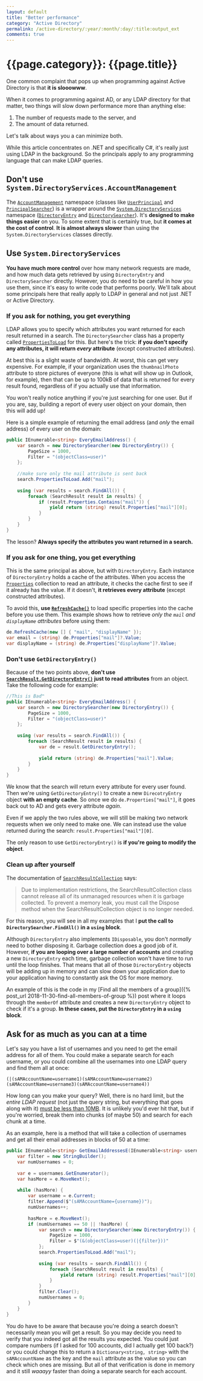 ```yaml
---
layout: default
title: "Better performance"
category: "Active Directory"
permalink: /active-directory/:year/:month/:day/:title:output_ext
comments: true
---
```


# {{page.category}}: {{page.title}}

One common complaint that pops up when programming against Active Directory is that **it is slooowww**.

When it comes to programming against AD, or any LDAP directory for that matter, two things will slow down performance more than anything else:

1. The number of requests made to the server, and
2. The amount of data returned.

Let's talk about ways you a can minimize both.

While this article concentrates on .NET and specifically C#, it's really just using LDAP in the background. So the principals apply to any programming language that can make LDAP queries.

## Don't use `System.DirectoryServices.AccountManagement`

The [`AccountManagement`](https://docs.microsoft.com/en-us/dotnet/api/system.directoryservices.accountmanagement) namespace (classes like [`UserPrincipal`](https://docs.microsoft.com/en-us/dotnet/api/system.directoryservices.accountmanagement.userprincipal) and [`PrincipalSearcher`](https://docs.microsoft.com/en-us/dotnet/api/system.directoryservices.accountmanagement.principalsearcher)) is a wrapper around the [`System.DirectoryServices`](https://docs.microsoft.com/en-us/dotnet/api/system.directoryservices) namespace ([`DirectoryEntry`](https://docs.microsoft.com/en-us/dotnet/api/system.directoryservices.directoryentry) and [`DirectorySearcher`](https://docs.microsoft.com/en-us/dotnet/api/system.directoryservices.directorysearcher)). It's **designed to make things easier** on you. To some extent that is certainly true, but **it comes at the cost of control**. **It is almost always slower** than using the `System.DirectoryServices` classes directly.

## Use `System.DirectoryServices`

**You have much more control** over how many network requests are made, and how much data gets retrieved by using `DirectoryEntry` and `DirectorySearcher` directly. However, you do need to be careful in how you use them, since it's easy to write code that performs poorly. We'll talk about some principals here that really apply to LDAP in general and not just .NET or Active Directory.

### If you ask for nothing, you get everything

LDAP allows you to specify which attributes you want returned for each result returned in a search. The `DirectorySearcher` class has a property called [`PropertiesToLoad`](https://docs.microsoft.com/en-us/dotnet/api/system.directoryservices.directorysearcher.propertiestoload) for this. But here's the trick: **if you don't specify any attributes, it will return *every* attribute** (except constructed attributes).

At best this is a slight waste of bandwidth. At worst, this can get very expensive. For example, if your organization uses the `thumbnailPhoto` attribute to store pictures of everyone (this is what will show up in Outlook, for example), then that can be up to 100kB of data that is returned for every result found, regardless of if you actually use that information.

You won't really notice anything if you're just searching for one user. But if you are, say, building a report of every user object on your domain, then this will add up!

Here is a simple example of returning the email address (and *only* the email address) of every user on the domain:

```c#
public IEnumerable<string> EveryEmailAddress() {
    var search = new DirectorySearcher(new DirectoryEntry()) {
        PageSize = 1000,
        Filter = "(objectClass=user)"
    };
    
    //make sure only the mail attribute is sent back
    search.PropertiesToLoad.Add("mail");
    
    using (var results = search.FindAll()) {
        foreach (SearchResult result in results) {
            if (result.Properties.Contains("mail")) {
                yield return (string) result.Properties["mail"][0];
            }
        }
    }
}
```

The lesson? **Always specify the attributes you want returned in a search.**

### If you ask for one thing, you get everything

This is the same principal as above, but with `DirectoryEntry`. Each instance of `DirectoryEntry` holds a cache of the attributes. When you access the [`Properties`](https://docs.microsoft.com/en-us/dotnet/api/system.directoryservices.directoryentry.properties) collection to read an attribute, it checks the cache first to see if it already has the value. If it doesn't, **it retrieves every attribute** (except constructed attributes).

To avoid this, **use [`RefreshCache()`](https://docs.microsoft.com/en-us/dotnet/api/system.directoryservices.directoryentry.refreshcache#System_DirectoryServices_DirectoryEntry_RefreshCache_System_String___)** to load specific properties into the cache before you use them. This example shows how to retrieve *only the `mail` and `displayName` attributes* before using them:

```c#
de.RefreshCache(new [] { "mail", "displayName" });
var email = (string) de.Properties["mail"]?.Value;
var displayName = (string) de.Properties["displayName"]?.Value;
```

### Don't use `GetDirectoryEntry()`

Because of the two points above, **don't use [`SearchResult.GetDirectoryEntry()`](https://docs.microsoft.com/en-us/dotnet/api/system.directoryservices.searchresult.getdirectoryentry) just to read attributes** from an object. Take the following code for example:

```c#
//This is Bad™
public IEnumerable<string> EveryEmailAddress() {
    var search = new DirectorySearcher(new DirectoryEntry()) {
        PageSize = 1000,
        Filter = "(objectClass=user)"
    };
    
    using (var results = search.FindAll()) {
        foreach (SearchResult result in results) {
            var de = result.GetDirectoryEntry();
            
            yield return (string) de.Properties["mail"].Value;
        }
    }
}
```

We know that the search will return every attribute for every user found. Then we're using `GetDirectoryEntry()` to create a new `DirecotryEntry` object **with an empty cache**. So once we do `de.Properties["mail"]`, it goes back out to AD and gets every attribute *again*.

Even if we apply the two rules above, we will still be making two network requests when we only need to make one. We can instead use the value returned during the search: `result.Properties["mail"][0]`.

The only reason to use `GetDirectoryEntry()` is **if you're going to modify the object**.

### Clean up after yourself

The documentation of [`SearchResultCollection`](https://docs.microsoft.com/en-us/dotnet/api/system.directoryservices.searchresultcollection) says:

> Due to implementation restrictions, the SearchResultCollection class cannot release all of its unmanaged resources when it is garbage collected. To prevent a memory leak, you must call the Dispose method when the SearchResultCollection object is no longer needed.

For this reason, you will see in all my examples that I **put the call to `DirectorySearcher.FindAll()` in a `using` block**.

Although `DirectoryEntry` also implements `IDisposable`, you don't *normally* need to bother disposing it. Garbage collection does a good job of it. However, **if you are looping over a large number of accounts** and creating a new `DirectoryEntry` each time, garbage collection won't have time to run until the loop finishes. That means that all of those `DirectoryEntry` objects will be adding up in memory and can slow down your application due to your application having to constantly ask the OS for more memory.

An example of this is the code in my [Find all the members of a group]({% post_url 2018-11-30-find-all-members-of-group %}) post where it loops through the `memberOf` attribute and creates a new `DirectoryEntry` object to check if it's a group. **In these cases, put the `DirectoryEntry` in a `using` block**.

## Ask for as much as you can at a time

Let's say you have a list of usernames and you need to get the email address for all of them. You could make a separate search for each username, or you could combine all the usernames into one LDAP query and find them all at once:

```
(|(sAMAccountName=username1)(sAMAccountName=username2)(sAMAccountName=username3)(sAMAccountName=username4))
```

How long can you make your query? Well, there is no hard limit, but the *entire LDAP request* (not just the query string, but everything that goes along with it) [must be less than 10MB](https://stackoverflow.com/a/556711/1202807). It is unlikely you'd ever hit that, but if you're worried, break them into chunks (of maybe 50) and search for each chunk at a time.

As an example, here is a method that will take a collection of usernames and get all their email addresses in blocks of 50 at a time:

```c#
public IEnumerable<string> GetEmailAddressesE(IEnumerable<string> usernames) {
    var filter = new StringBuilder();
    var numUsernames = 0;
    
    var e = usernames.GetEnumerator();
    var hasMore = e.MoveNext();
    
    while (hasMore) {
        var username = e.Current;
        filter.Append($"(sAMAccountName={username})");
        numUsernames++;
        
        hasMore = e.MoveNext();
        if (numUsernames == 50 || !hasMore) {
            var search = new DirectorySearcher(new DirectoryEntry()) {
                PageSize = 1000,
                Filter = $"(&(objectClass=user)(|{filter}))"
            };
            search.PropertiesToLoad.Add("mail");
            
            using (var results = search.FindAll()) {
                foreach (SearchResult result in results) {
                    yield return (string) result.Properties["mail"][0];
                }
            }
            filter.Clear();
            numUsernames = 0;
        }
    }
}
```

You do have to be aware that because you're doing a search doesn't necessarily mean you will get a result. So you may decide you need to verify that you indeed got all the results you expected. You could just compare numbers (if I asked for 100 accounts, did I actually get 100 back?) or you could change this to return a `Dictionary<string, string>` with the `sAMAccountName` as the key and the `mail` attribute as the value so you can check which ones are missing. But all of that verification is done in memory and it still *waaayy* faster than doing a separate search for each account.
